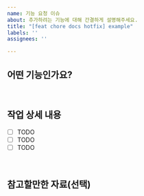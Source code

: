 ```yaml
---
name: 기능 요청 이슈
about: 추가하려는 기능에 대해 간결하게 설명해주세요.
title: "[feat chore docs hotfix] example"
labels: ''
assignees: ''

---
```


## 어떤 기능인가요?

> 

<br>

## 작업 상세 내용

- [ ] TODO
- [ ] TODO
- [ ] TODO

<br>

## 참고할만한 자료(선택)
